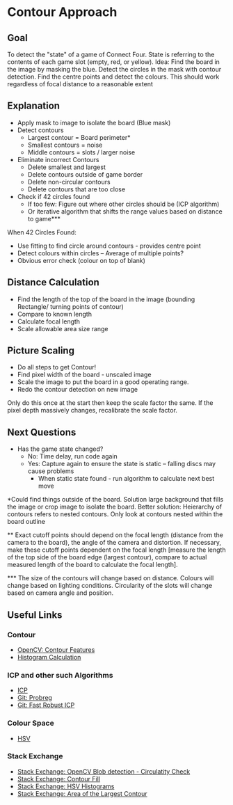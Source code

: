 # Contour Approach

## Goal 
To detect the "state" of a game of Connect Four. State is referring to the contents of each game slot (empty, red, or yellow).
Idea: Find the board in the image by masking the blue. Detect the circles in the mask with contour detection. Find the centre points and detect the colours. 
This should work regardless of focal distance to a reasonable extent

## Explanation
- Apply mask to image to isolate the board (Blue mask)
- Detect contours
  - Largest contour = Board perimeter*
  - Smallest contours = noise
  - Middle contours = slots / larger noise
- Eliminate incorrect Contours
  - Delete smallest and largest
  - Delete contours outside of game border
  - Delete non-circular contours
  - Delete contours that are too close 
- Check if 42 circles found
    - If too few: Figure out where other circles should be (ICP algorithm)
    - Or iterative algorithm that shifts the range values based on distance to game***
 
When 42 Circles Found:
- Use fitting to find circle around contours - provides centre point
- Detect colours within circles – Average of multiple points?
- Obvious error check (colour on top of blank)

## Distance Calculation
- Find the length of the top of the board in the image (bounding Rectangle/ turning points of contour)
- Compare to known length
- Calculate focal length
- Scale allowable area size range

## Picture Scaling
- Do all steps to get Contour!
- Find pixel width of the board - unscaled image
- Scale the image to put the board in a good operating range.
- Redo the contour detection on new image

Only do this once at the start then keep the scale factor the same. If the pixel depth massively changes, recalibrate the scale factor.

## Next Questions
- Has the game state changed?
  - No: Time delay, run code again
  - Yes: Capture again to ensure the state is static – falling discs may cause problems
    - When static state found - run algorithm to calculate next best move

*Could find things outside of the board. Solution large background that fills the image or crop image to isolate the board. Better solution: Heierarchy of contours refers to nested contours. Only look at contours nested within the board outline

** Exact cutoff points should depend on the focal length (distance from the camera to the board), the angle of the camera and distortion. If necessary, make these cutoff points dependent on the focal length [measure the length of the top side of the board edge (largest contour), compare to actual measured length of the board to calculate the focal length]. 

*** The size of the contours will change based on distance. Colours will change based on lighting conditions. Circularity of the slots will change based on camera angle and position.


## Useful Links
### Contour
- [OpenCV: Contour Features](https://docs.opencv.org/4.x/dd/d49/tutorial_py_contour_features.html)
- [Histogram Calculation](https://docs.opencv.org/2.4/doc/tutorials/imgproc/histograms/histogram_calculation/histogram_calculation.html)

### ICP and other such Algorithms 
- [ICP](https://medium.com/@michaelscheinfeild/icp-iterative-closest-point-algorithm-32ecaf58e9da)
- [Git: Probreg](https://github.com/neka-nat/probreg)
- [Git: Fast Robust ICP](https://github.com/yaoyx689/Fast-Robust-ICP)

### Colour Space
- [HSV](https://web.cs.uni-paderborn.de/cgvb/colormaster/web/color-systems/hsv.html)

### Stack Exchange
- [Stack Exchange: OpenCV Blob detection - Circulatity Check](https://stackoverflow.com/questions/42203898/python-opencv-blob-detection-or-circle-detection)
- [Stack Exchange: Contour Fill](https://stackoverflow.com/questions/72408809/how-do-i-fill-up-mask-holes-in-opencv)
- [Stack Exchange: HSV Histograms](https://stackoverflow.com/questions/72739316/plotting-hsv-channel-histograms-from-a-bgr-image-opencv)
- [Stack Exchange: Area of the Largest Contour](https://answers.opencv.org/question/32140/draw-largestrect-contour-on-this-image/)
